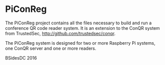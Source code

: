 # PiConReg
The PiConReg project contains all the files necessary to build and run a conference QR code reader system. It is an extension to the ConQR system from TrustedSec, http://github.com/trustedsec/conqr.

The PiConReg system is designed for two or more Raspberry Pi systems, one ConQR server and one or more readers.

BSidesDC 2016